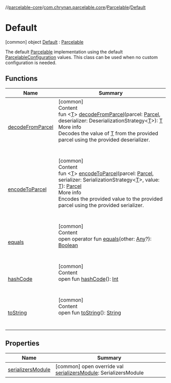 //[parcelable-core](../../../index.md)/[com.chrynan.parcelable.core](../../index.md)/[Parcelable](../index.md)/[Default](index.md)



# Default  
 [common] object [Default](index.md) : [Parcelable](../index.md)

The default [Parcelable](../index.md) implementation using the default [ParcelableConfiguration](../../-parcelable-configuration/index.md) values. This class can be used when no custom configuration is needed.

   


## Functions  
  
|  Name|  Summary| 
|---|---|
| <a name="com.chrynan.parcelable.core/Parcelable/decodeFromParcel/#com.chrynan.parcelable.core.Parcel#kotlinx.serialization.DeserializationStrategy[TypeParam(bounds=[kotlin.Any?])]/PointingToDeclaration/"></a>[decodeFromParcel](../decode-from-parcel.md)| <a name="com.chrynan.parcelable.core/Parcelable/decodeFromParcel/#com.chrynan.parcelable.core.Parcel#kotlinx.serialization.DeserializationStrategy[TypeParam(bounds=[kotlin.Any?])]/PointingToDeclaration/"></a>[common]  <br>Content  <br>fun <[T](../decode-from-parcel.md)> [decodeFromParcel](../decode-from-parcel.md)(parcel: [Parcel](../../-parcel/index.md), deserializer: DeserializationStrategy<[T](../decode-from-parcel.md)>): [T](../decode-from-parcel.md)  <br>More info  <br>Decodes the value of [T](../decode-from-parcel.md) from the provided parcel using the provided deserializer.  <br><br><br>
| <a name="com.chrynan.parcelable.core/Parcelable/encodeToParcel/#com.chrynan.parcelable.core.Parcel#kotlinx.serialization.SerializationStrategy[TypeParam(bounds=[kotlin.Any?])]#TypeParam(bounds=[kotlin.Any?])/PointingToDeclaration/"></a>[encodeToParcel](../encode-to-parcel.md)| <a name="com.chrynan.parcelable.core/Parcelable/encodeToParcel/#com.chrynan.parcelable.core.Parcel#kotlinx.serialization.SerializationStrategy[TypeParam(bounds=[kotlin.Any?])]#TypeParam(bounds=[kotlin.Any?])/PointingToDeclaration/"></a>[common]  <br>Content  <br>fun <[T](../encode-to-parcel.md)> [encodeToParcel](../encode-to-parcel.md)(parcel: [Parcel](../../-parcel/index.md), serializer: SerializationStrategy<[T](../encode-to-parcel.md)>, value: [T](../encode-to-parcel.md)): [Parcel](../../-parcel/index.md)  <br>More info  <br>Encodes the provided value to the provided parcel using the provided serializer.  <br><br><br>
| <a name="kotlin/Any/equals/#kotlin.Any?/PointingToDeclaration/"></a>[equals](../../-parcelable-configuration-builder/index.md#%5Bkotlin%2FAny%2Fequals%2F%23kotlin.Any%3F%2FPointingToDeclaration%2F%5D%2FFunctions%2F2047750252)| <a name="kotlin/Any/equals/#kotlin.Any?/PointingToDeclaration/"></a>[common]  <br>Content  <br>open operator fun [equals](../../-parcelable-configuration-builder/index.md#%5Bkotlin%2FAny%2Fequals%2F%23kotlin.Any%3F%2FPointingToDeclaration%2F%5D%2FFunctions%2F2047750252)(other: [Any](https://kotlinlang.org/api/latest/jvm/stdlib/kotlin/-any/index.html)?): [Boolean](https://kotlinlang.org/api/latest/jvm/stdlib/kotlin/-boolean/index.html)  <br><br><br>
| <a name="kotlin/Any/hashCode/#/PointingToDeclaration/"></a>[hashCode](../../-parcelable-configuration-builder/index.md#%5Bkotlin%2FAny%2FhashCode%2F%23%2FPointingToDeclaration%2F%5D%2FFunctions%2F2047750252)| <a name="kotlin/Any/hashCode/#/PointingToDeclaration/"></a>[common]  <br>Content  <br>open fun [hashCode](../../-parcelable-configuration-builder/index.md#%5Bkotlin%2FAny%2FhashCode%2F%23%2FPointingToDeclaration%2F%5D%2FFunctions%2F2047750252)(): [Int](https://kotlinlang.org/api/latest/jvm/stdlib/kotlin/-int/index.html)  <br><br><br>
| <a name="kotlin/Any/toString/#/PointingToDeclaration/"></a>[toString](../../-parcelable-configuration-builder/index.md#%5Bkotlin%2FAny%2FtoString%2F%23%2FPointingToDeclaration%2F%5D%2FFunctions%2F2047750252)| <a name="kotlin/Any/toString/#/PointingToDeclaration/"></a>[common]  <br>Content  <br>open fun [toString](../../-parcelable-configuration-builder/index.md#%5Bkotlin%2FAny%2FtoString%2F%23%2FPointingToDeclaration%2F%5D%2FFunctions%2F2047750252)(): [String](https://kotlinlang.org/api/latest/jvm/stdlib/kotlin/-string/index.html)  <br><br><br>


## Properties  
  
|  Name|  Summary| 
|---|---|
| <a name="com.chrynan.parcelable.core/Parcelable.Default/serializersModule/#/PointingToDeclaration/"></a>[serializersModule](index.md#%5Bcom.chrynan.parcelable.core%2FParcelable.Default%2FserializersModule%2F%23%2FPointingToDeclaration%2F%5D%2FProperties%2F2047750252)| <a name="com.chrynan.parcelable.core/Parcelable.Default/serializersModule/#/PointingToDeclaration/"></a> [common] open override val [serializersModule](index.md#%5Bcom.chrynan.parcelable.core%2FParcelable.Default%2FserializersModule%2F%23%2FPointingToDeclaration%2F%5D%2FProperties%2F2047750252): SerializersModule   <br>

